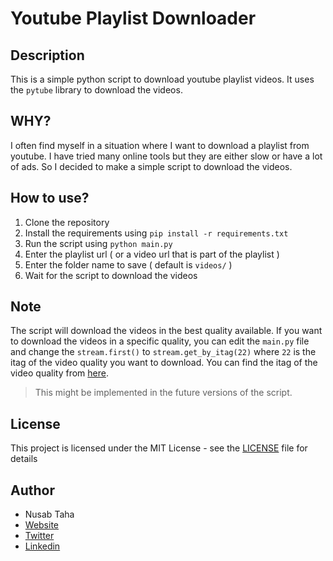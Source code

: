 # Youtube Playlist Downloader

## Description

This is a simple python script to download youtube playlist videos. It uses the `pytube` library to download the videos.

## WHY?

I often find myself in a situation where I want to download a playlist from youtube. I have tried many online tools but they are either slow or have a lot of ads. So I decided to make a simple script to download the videos.

## How to use?

1. Clone the repository
2. Install the requirements using `pip install -r requirements.txt`
3. Run the script using `python main.py`
4. Enter the playlist url ( or a video url that is part of the playlist )
5. Enter the folder name to save ( default is `videos/` )
6. Wait for the script to download the videos

## Note

The script will download the videos in the best quality available. If you want to download the videos in a specific quality, you can edit the `main.py` file and change the `stream.first()` to `stream.get_by_itag(22)` where `22` is the itag of the video quality you want to download. You can find the itag of the video quality from [here](https://gist.github.com/sidneys/7095afe4da4ae58694d128b1034e01e2).

> This might be implemented in the future versions of the script.

## License

This project is licensed under the MIT License - see the [LICENSE](LICENSE) file for details

## Author

- Nusab Taha
- [Website](https://nusab19.pages.dev)
- [Twitter](https://twitter.com/Nusab19)
- [Linkedin](https://linkedin.com/in/NusabTaha)
